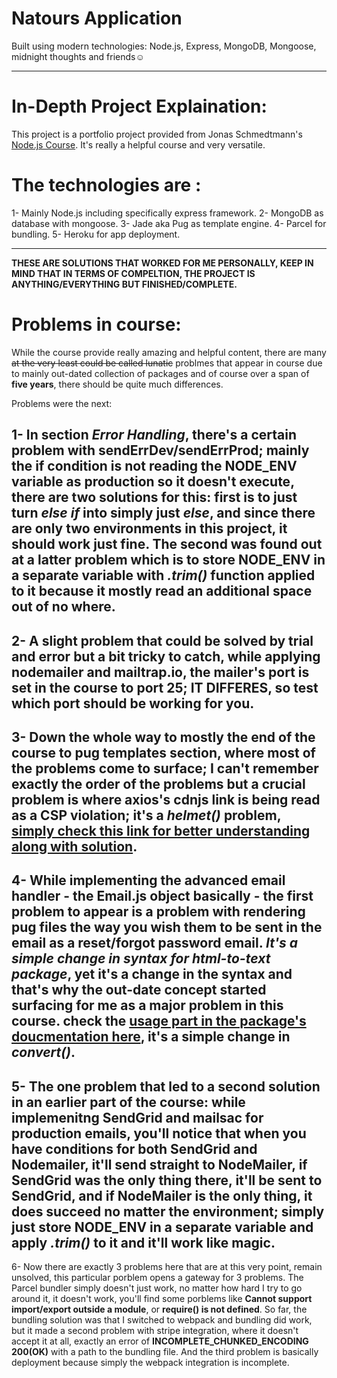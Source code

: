 # Natours Application

Built using modern technologies: Node.js, Express, MongoDB, Mongoose, midnight thoughts and friends☺

---

# In-Depth Project Explaination:

This project is a portfolio project provided from Jonas Schmedtmann's [Node.js Course](https://www.udemy.com/course/nodejs-express-mongodb-bootcamp/?couponCode=LETSLEARNNOWPP). It's really a helpful course and very versatile.

# The technologies are :
1- Mainly Node.js including specifically express framework.
2- MongoDB as database with mongoose.
3- Jade aka Pug as template engine.
4- Parcel for bundling.
5- Heroku for app deployment.

---

**THESE ARE SOLUTIONS THAT WORKED FOR ME PERSONALLY, KEEP IN MIND THAT IN TERMS OF COMPELTION, THE PROJECT IS ANYTHING/EVERYTHING BUT FINISHED/COMPLETE.**

# Problems in course:

While the course provide really amazing and helpful content, there are many ~~at the very least could be called lunatic~~ problmes that appear in course due to mainly out-dated collection of packages and of course over a span of **five years**, there should be quite much differences.

Problems were the next:

1- In section *Error Handling*, there's a certain problem with sendErrDev/sendErrProd; mainly the if condition is not reading the NODE_ENV variable as production so it doesn't execute, there are two solutions for this: first is to just turn *else if* into simply just *else*, and since there are only two environments in this project, it should work just fine. The second was found out at a latter problem which is to store NODE_ENV in a separate variable with *.trim()* function applied to it because it mostly read an additional space out of no where.
--
2- A slight problem that could be solved by trial and error but a bit tricky to catch, while applying nodemailer and mailtrap.io, the mailer's port is set in the course to port 25; **IT DIFFERES**, so test which port should be working for you.
--
3- Down the whole way to mostly the end of the course to pug templates section, where most of the problems come to surface; I can't remember exactly the order of the problems but a crucial problem is where axios's cdnjs link is being read as a CSP violation; it's a *helmet()* problem, [simply check this link for better understanding along with solution](https://stackoverflow.com/questions/67601708/axios-cdn-link-refused-to-load).
--
4- While implementing the advanced email handler - the Email.js object basically - the first problem to appear is a problem with rendering pug files the way you wish them to be sent in the email as a reset/forgot password email. *It's a simple change in syntax for html-to-text package*, yet it's a **change** in the syntax and that's why the out-date concept started surfacing for me as a major problem in this course.
check the [usage part in the package's doucmentation here](https://github.com/html-to-text/node-html-to-text/blob/master/packages/html-to-text/README.md#usage), it's a simple change in *convert()*.
--
5- The one problem that led to a second solution in an earlier part of the course: while implemenitng SendGrid and mailsac for production emails, you'll notice that when you have conditions for both SendGrid and Nodemailer, it'll send straight to NodeMailer, if SendGrid was the only thing there, it'll be sent to SendGrid, and if NodeMailer is the only thing, it does succeed no matter the environment; simply just store NODE_ENV in a separate variable and apply *.trim()* to it and it'll work like magic.
--
6- Now there are exactly 3 problems here that are at this very point, remain unsolved, this particular porblem opens a gateway for 3 problems. The Parcel bundler simply doesn't just work, no matter how hard I try to go around it, it doesn't work, you'll find some porblems like **Cannot support import/export outside a module**, or **require() is not defined**. So far, the bundling solution was that I switched to webpack and bundling did work, but it made a second problem with stripe integration, where it doesn't accept it at all, exactly an error of **INCOMPLETE_CHUNKED_ENCODING 200(OK)** with a path to the bundling file. And the third problem is basically deployment because simply the webpack integration is incomplete.
